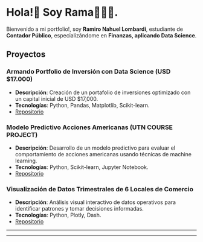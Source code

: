 # Hola!👋 Soy Rama👨🏻‍💻.

Bienvenido a mi portfolio!, soy **Ramiro Nahuel Lombardi**, estudiante de **Contador Público**, especializándome en **Finanzas, aplicando Data Science**.

## Proyectos

### Armando Portfolio de Inversión con Data Science (USD $17.000)
- **Descripción**: Creación de un portafolio de inversiones optimizado con un capital inicial de USD $17,000.
- **Tecnologías**: Python, Pandas, Matplotlib, Scikit-learn.
- [Repositorio](#)

### Modelo Predictivo Acciones Americanas (UTN COURSE PROJECT)
- **Descripción**: Desarrollo de un modelo predictivo para evaluar el comportamiento de acciones americanas usando técnicas de machine learning.
- **Tecnologías**: Python, Scikit-learn, Jupyter Notebook.
- [Repositorio](#)

### Visualización de Datos Trimestrales de 6 Locales de Comercio
- **Descripción**: Análisis visual interactivo de datos operativos para identificar patrones y tomar decisiones informadas.
- **Tecnologías**: Python, Plotly, Dash.
- [Repositorio](#)

---



---

